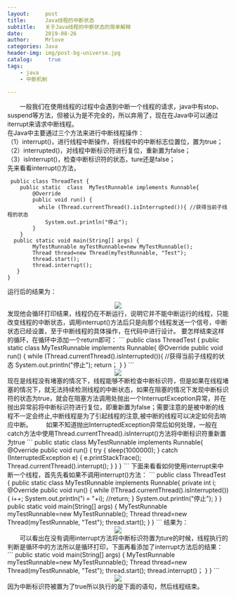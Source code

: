```yaml
---
layout:     post
title:      Java线程的中断状态
subtitle:   关于Java线程的中断状态的简单解释
date:       2019-08-26
author:     Mrlove
categories: Java
header-img: img/post-bg-universe.jpg
catalog: 	 true
tags:
    - java
    - 中断机制
    
---
```


&emsp;&emsp;一般我们在使用线程的过程中会遇到中断一个线程的请求，java中有stop、suspend等方法，但被认为是不完全的，所以弃用了，现在在Java中可以通过iterrupt来请求中断线程。  
在Java中主要通过三个方法来进行中断线程操作：  
（1）interrupt()，进行线程中断操作，将线程中的中断标志位置位，置为true；  
（2）interrupted()，对线程中断标识符进行复位，重新置为false；  
（3）isInterrupt()，检查中断标识符的状态，ture还是false；  
先来看看interrupt()方法，  
```````
 public class ThreadTest {
    public static  class  MyTestRunnable implements Runnable{
        @Override
        public void run() {
          while (Thread.currentThread().isInterrupted()){ //获得当前子线程的状态
            System.out.println("停止");
        }
    }
  public static void main(String[] args) {
        MyTestRunnable myTestRunnable=new MyTestRunnable();
        Thread thread=new Thread(myTestRunnable, "Test");
        thread.start();
        thread.interrupt();
   }
}
````````
运行后的结果为：
<div align="center">
	<img src="/img/2819-08-26/2019-08-26-1.1.png">  
</div> 
发现他会循环打印结果，线程仍在不断运行，说明它并不能中断运行的线程，只能改变线程的中断状态，调用interrupt()方法后只是向那个线程发送一个信号，中断状态已经设置，至于中断线程的具体操作，在代码中进行设计。  
要怎样结束这样的循环，在循环中添加一个return即可：  
```
public class ThreadTest {
    public static  class  MyTestRunnable implements Runnable{
        @Override
        public void run() {
          while (Thread.currentThread().isInterrupted()){ //获得当前子线程的状态
            System.out.println("停止");
           return；
        }
    }
```
<div align="center">
	<img src="/img/2819-08-26/2019-08-26-1.2.png">  
</div> 
现在是线程没有堵塞的情况下，线程能够不断检查中断标识符，但是如果在线程堵塞的情况下，就无法持续检测线程的中断状态，如果在阻塞的情况下发现中断标识符的状态为true，就会在阻塞方法调用处抛出一个InterruptException异常，并在抛出异常前将中断标识符进行复位，即重新置为false；需要注意的是被中断的线程不一定会终止,中断线程是为了引起线程的注意,被中断的线程可以决定如何去响应中断。
&emsp;&emsp;如果不知道抛出InterruptedException异常后如何处理，一般在catch方法中使用Thread.currentThread().isInterrupt()方法将中断标识符重新置为true
```
public static  class  MyTestRunnable implements Runnable{
        @Override
        public void run() {
            try {
                sleep(1000000);
            } catch (InterruptedException e) {
                e.printStackTrace();
                Thread.currentThread().interrupt();
            }
        }
}
```
下面来看看如何使用interrupt来中断一个线程，首先先看如果不调用interrupt()方法：
```
public class ThreadTest {
    public static  class  MyTestRunnable implements Runnable{
        private int i;
        @Override
        public void run() {
            while (!Thread.currentThread().isInterrupted()){
                i++;
                System.out.println("i = "+i);
                //return;
            }
            System.out.println("停止");
        }
    }
    public static void main(String[] args) {
        MyTestRunnable myTestRunnable=new MyTestRunnable();
        Thread thread=new Thread(myTestRunnable, "Test");
        thread.start();
    }
}
```
结果为：
<div align="center">
	<img src="/img/2819-08-26/2019-08-26-1.3.png">  
</div> 
&emsp;&emsp;可以看出在没有调用interrupt方法将中断标识符置为ture的时候，线程执行的判断是循环中的方法所以是循环打印，下面再看添加了interrupt方法后的结果：
```
 public static void main(String[] args) {
        MyTestRunnable myTestRunnable=new MyTestRunnable();
        Thread thread=new Thread(myTestRunnable, "Test");
        thread.start();
       thread.interrupt()；
    }
}
```
<div align="center">
	<img src="/img/2819-08-26/2019-08-26-1.4.png">  
</div>   
因为中断标识符被置为了true所以执行的是下面的语句，然后线程结束。
